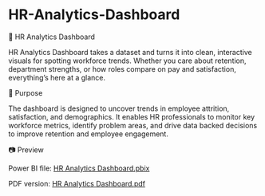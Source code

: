 # HR-Analytics-Dashboard
👔 HR Analytics Dashboard

HR Analytics Dashboard takes a dataset and turns it into clean, interactive visuals for spotting workforce trends. Whether you care about retention, department strengths, or how roles compare on pay and satisfaction, everything’s here at a glance.

📝 Purpose

The dashboard is designed to uncover trends in employee attrition, satisfaction, and demographics. It enables HR professionals to monitor key workforce metrics, identify problem areas, and drive data backed decisions to improve retention and employee engagement.

📷 Preview

Power BI file: [HR Analytics Dashboard.pbix](link-to-your-pbix-file)

PDF version: [HR Analytics Dashboard.pdf](https://github.com/sanskratiii/HR-Analytics-Dashboard/blob/main/HR%20Analytics%20Dashboard.pdf)
